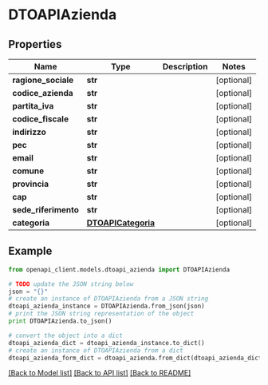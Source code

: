 # DTOAPIAzienda


## Properties

Name | Type | Description | Notes
------------ | ------------- | ------------- | -------------
**ragione_sociale** | **str** |  | [optional] 
**codice_azienda** | **str** |  | [optional] 
**partita_iva** | **str** |  | [optional] 
**codice_fiscale** | **str** |  | [optional] 
**indirizzo** | **str** |  | [optional] 
**pec** | **str** |  | [optional] 
**email** | **str** |  | [optional] 
**comune** | **str** |  | [optional] 
**provincia** | **str** |  | [optional] 
**cap** | **str** |  | [optional] 
**sede_riferimento** | **str** |  | [optional] 
**categoria** | [**DTOAPICategoria**](DTOAPICategoria.md) |  | [optional] 

## Example

```python
from openapi_client.models.dtoapi_azienda import DTOAPIAzienda

# TODO update the JSON string below
json = "{}"
# create an instance of DTOAPIAzienda from a JSON string
dtoapi_azienda_instance = DTOAPIAzienda.from_json(json)
# print the JSON string representation of the object
print DTOAPIAzienda.to_json()

# convert the object into a dict
dtoapi_azienda_dict = dtoapi_azienda_instance.to_dict()
# create an instance of DTOAPIAzienda from a dict
dtoapi_azienda_form_dict = dtoapi_azienda.from_dict(dtoapi_azienda_dict)
```
[[Back to Model list]](../README.md#documentation-for-models) [[Back to API list]](../README.md#documentation-for-api-endpoints) [[Back to README]](../README.md)


